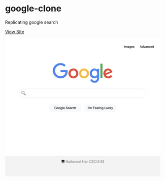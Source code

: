 # google-clone
Replicating google search


[View Site](https://nathanael-han.github.io/google-clone/)

![Google Website Snapshot](https://github.com/nathanael-han/google-clone/blob/main/google-snap.png)
